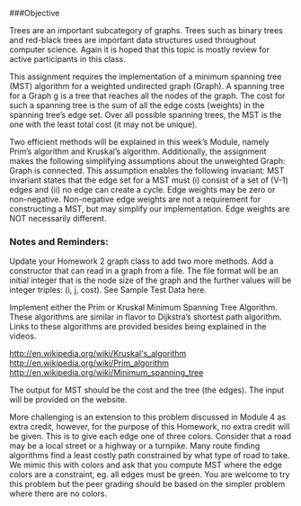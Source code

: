 ###Objective

Trees are an important subcategory of graphs. Trees such as binary trees and red-black trees are important data structures used throughout computer science. Again it is hoped that this topic is mostly review for active participants in this class. 

This assignment requires the implementation of a minimum spanning tree (MST) algorithm for a weighted undirected graph (Graph). A spanning tree for a Graph g is a tree that reaches all the nodes of the graph. The cost for such a spanning tree is the sum of all the edge costs (weights) in the spanning tree’s edge set. Over all possible spanning trees, the MST is the one with the least total cost (it may not be unique).  

Two efficient methods will be explained in this week’s Module, namely Prim’s algorithm and Kruskal’s algorithm. Additionally, the assignment makes the following simplifying assumptions about the unweighted Graph:
Graph is connected. This assumption enables the following invariant: MST invariant states that the edge set for a MST must (i) consist of a set of (V-1) edges and (ii) no edge can create a cycle. 
Edge weights may be zero or non-negative. Non-negative edge weights are not a requirement for constructing a MST, but may simplify our implementation. 
Edge weights are NOT necessarily different.


### Notes and Reminders:

Update your Homework 2 graph class to add two more methods. Add a constructor that can read in a graph from a file. The file format will be an initial integer that is the node size of the graph and the further values will be integer triples: (i, j, cost). See Sample Test Data here.

Implement either the Prim or Kruskal Minimum Spanning Tree Algorithm. These algorithms are similar in flavor to Dijkstra’s shortest path algorithm. Links to these algorithms are provided besides being explained in the videos.

http://en.wikipedia.org/wiki/Kruskal's_algorithm
http://en.wikipedia.org/wiki/Prim_algorithm 
http://en.wikipedia.org/wiki/Minimum_spanning_tree 

The output for MST should be the cost and the tree (the edges).  The input will be provided on the website.

More challenging is an extension to this problem discussed in Module 4 as extra credit, however, for the purpose of this Homework, no extra credit will be given. This is to give each edge one of three colors. Consider that a road may be a local street or a highway or a turnpike.  Many route finding algorithms find a least costly path constrained by what type of road to take. We mimic this with colors and ask that you compute MST where the edge colors are a constraint, eg. all edges must be green. You are welcome to try this problem but the peer grading should be based on the simpler problem where there are no colors.